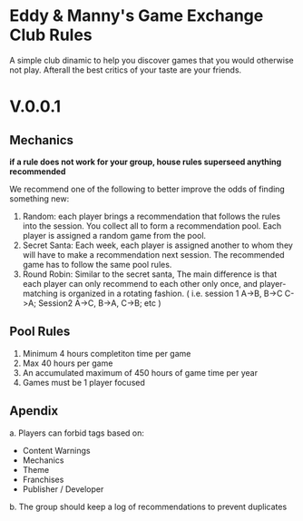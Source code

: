# Eddy & Manny's Game Exchange Club Rules

A simple club dinamic to help you discover games that you would otherwise not 
play. Afterall the best critics of your taste are your friends.


# V.0.0.1
## Mechanics
**if a rule does not work for your group, house rules superseed anything recommended**

We recommend one of the following to better improve the odds of finding something new:

1. Random: each player brings a recommendation that follows the rules into the session. You collect all to form a recommendation pool. Each player is assigned a random game from the pool.
2. Secret Santa: Each week, each player is assigned another to whom they will have to make a recommendation next session. The recommended game has to follow the same pool rules.
3. Round Robin: Similar to the secret santa, The main difference is that each player can only recommend to each other only once, and player-matching is organized in a rotating fashion. ( i.e. session 1 A->B, B->C C->A; Session2  A->C, B->A, C->B; etc ) 

## Pool Rules
1. Minimum 4 hours completiton time per game
2. Max 40 hours per game
3. An accumulated maximum of 450 hours of game time per year
4. Games must be 1 player focused

## Apendix
a. Players can forbid tags based on:
  - Content Warnings
  - Mechanics
  - Theme
  - Franchises
  - Publisher / Developer

b. The group should keep a log of recommendations to prevent duplicates
